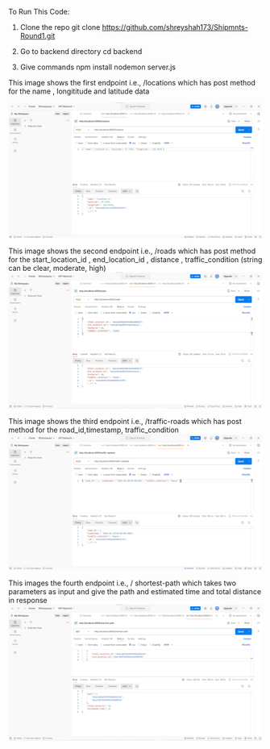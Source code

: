 To Run This Code:
1. Clone the repo
     git clone https://github.com/shreyshah173/Shipmnts-Round1.git

2. Go to backend directory
    cd backend

3. Give commands 
    npm install
    nodemon server.js







This image shows the first endpoint i.e., /locations which has post method for the name , longititude and latitude data

![alt text](image.png)

This image shows the second endpoint i.e., /roads which has post method for the start_location_id , end_location_id , distance , traffic_condition (string can be clear, moderate, high)
![alt text](image-3.png)

This image shows the third endpoint i.e., /traffic-roads which has post method for the road_id,timestamp,
traffic_condition
![alt text](image-2.png)

This images the fourth endpoint i.e., / shortest-path which takes two parameters as input and give the path and estimated time and total distance in response
![alt text](image-1.png)